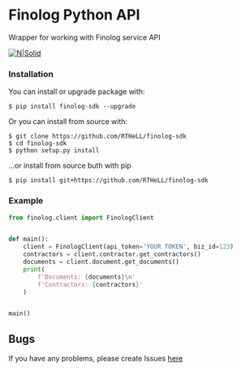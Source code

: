 # Finolog Python API

Wrapper for working with Finolog service API

[![N|Solid](https://img.shields.io/pypi/pyversions/finolog-sdk.svg)](https://pypi.python.org/pypi/finolog-sdk)

### Installation
You can install or upgrade package with:
```
$ pip install finolog-sdk --upgrade
```
Or you can install from source with:
```
$ git clone https://github.com/RTHeLL/finolog-sdk
$ cd finolog-sdk
$ python setup.py install
```
...or install from source buth with pip
```
$ pip install git+https://github.com/RTHeLL/finolog-sdk
```
### Example

```python
from finolog.client import FinologClient 


def main():
    client = FinologClient(api_token='YOUR TOKEN', biz_id=123)
    contractors = client.contractor.get_contractors()
    documents = client.document.get_documents()
    print(
        f'Documents: {documents}\n'
        f'Contractors: {contractors}'
    )


main()
```


## Bugs

If you have any problems, please create Issues [here](https://github.com/RTHeLL/finolog-sdk/issues)  
